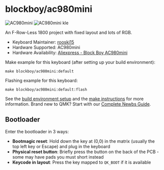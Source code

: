 # blockboy/ac980mini

![AC980mini](https://i.imgur.com/1ZAROm2h.png)
![AC980mini kle](https://imgur.com/prgMVo2h.jpg)


An F-Row-Less 1800 project with fixed layout and lots of RGB.

* Keyboard Maintainer: [rooski15](https://github.com/rooski15)
* Hardware Supported: AC980mini
* Hardware Availability: [Aliexpress - Block Boy AC980mini](https://www.aliexpress.com/item/1005003787162850.html)

Make example for this keyboard (after setting up your build environment):

    make blockboy/ac980mini:default

Flashing example for this keyboard:

    make blockboy/ac980mini:default:flash

See the [build environment setup](https://docs.qmk.fm/#/getting_started_build_tools) and the [make instructions](https://docs.qmk.fm/#/getting_started_make_guide) for more information. Brand new to QMK? Start with our [Complete Newbs Guide](https://docs.qmk.fm/#/newbs).

## Bootloader

Enter the bootloader in 3 ways:

* **Bootmagic reset**: Hold down the key at (0,0) in the matrix (usually the top left key or Escape) and plug in the keyboard
* **Physical reset button**: Briefly press the button on the back of the PCB - some may have pads you must short instead
* **Keycode in layout**: Press the key mapped to `QK_BOOT` if it is available

